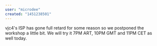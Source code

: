 ```yaml
---
user: "microdee"
created: "1451238501"
---
```


vjc4's ISP has gone full retard for some reason so we postponed the workshop a little bit. We will try it 7PM ART, 10PM GMT and 11PM CET as well today.
